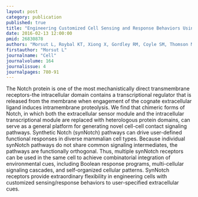 ```yaml
---
layout: post
category: publication
published: true
title: "Engineering Customized Cell Sensing and Response Behaviors Using Synthetic Notch Receptors."
date: 2016-02-13 12:00:00
pmid: 26830878
authors: "Morsut L, Roybal KT, Xiong X, Gordley RM, Coyle SM, Thomson M, Lim WA"
firstauthor: "Morsut L"
journalname: "Cell"
journalvolume: 164
journalissue: 4
journalpages: 780-91
---
```


The Notch protein is one of the most mechanistically direct transmembrane receptors-the intracellular domain contains a transcriptional regulator that is released from the membrane when engagement of the cognate extracellular ligand induces intramembrane proteolysis. We find that chimeric forms of Notch, in which both the extracellular sensor module and the intracellular transcriptional module are replaced with heterologous protein domains, can serve as a general platform for generating novel cell-cell contact signaling pathways. Synthetic Notch (synNotch) pathways can drive user-defined functional responses in diverse mammalian cell types. Because individual synNotch pathways do not share common signaling intermediates, the pathways are functionally orthogonal. Thus, multiple synNotch receptors can be used in the same cell to achieve combinatorial integration of environmental cues, including Boolean response programs, multi-cellular signaling cascades, and self-organized cellular patterns. SynNotch receptors provide extraordinary flexibility in engineering cells with customized sensing/response behaviors to user-specified extracellular cues.

